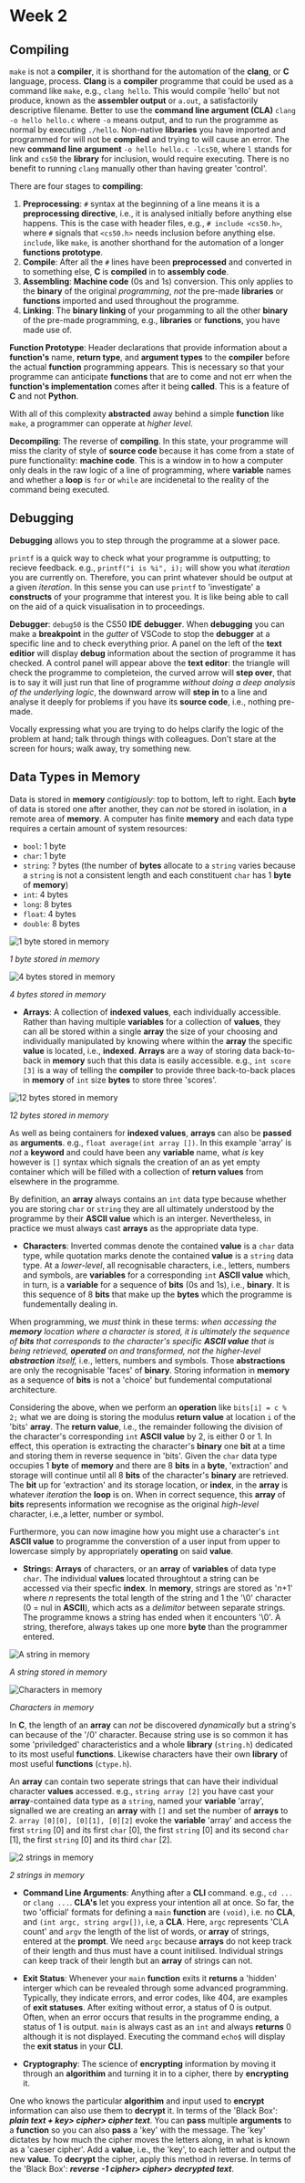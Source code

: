 # Week 2

## Compiling

`make` is not a **compiler**, it is shorthand for the automation of the **clang**, or **C** language, process. **Clang** is a **compiler** programme that could be used as a command like `make`, e.g., `clang hello`. This would compile 'hello' but not produce, known as the **assembler output** or `a.out`, a satisfactorily descriptive filename. Better to use the **command line argument (CLA)**  `clang -o hello hello.c` where `-o` means output, and to run the programme as normal by executing `./hello`. Non-native **libraries** you have imported and programmed for will not be **compiled** and trying to will cause an error. The new **command line argument** `-o hello hello.c -lcs50`, where `l` stands for link and `cs50` the **library** for inclusion, would require executing. There is no benefit to running `clang` manually other than having greater 'control'.

There are four stages to **compiling**:

1. **Preprocessing**: `#` syntax at the beginning of a line means it is a **preprocessing directive**, i.e., it is analysed initially before anything else happens. This is the case with header files, e.g., `# include <cs50.h>`, where `#` signals that `<cs50.h>` needs inclusion before anything else. `include`, like `make`, is another shorthand for the automation of a longer **functions prototype**.
2. **Compile**: After all the `#` lines have been **preprocessed** and converted in to something else, **C** is **compiled** in to **assembly code**.
3. **Assembling**: **Machine code** (0s and 1s) conversion. This only applies to the **binary** of the original *programming*, *not* the pre-made **libraries** or **functions** imported and used throughout the programme.
4. **Linking**: The **binary linking** of your progamming to all the other **binary** of the pre-made programming, e.g., **libraries** or **functions**, you have made use of.

**Function Prototype**: Header declarations that provide information about a **function's** name, **return type**, and **argument types** to the **compiler** before the actual **function** programming appears. This is necessary so that your programme can anticipate **functions** that are to come and not err when the **function's implementation** comes after it being **called**. This is a feature of **C** and not **Python**.

With all of this complexity **abstracted** away behind a simple **function** like `make`, a programmer can opperate at *higher level*.

**Decompiling**: The reverse of **compiling**. In this state, your programme will miss the clarity of style of **source code** because it has come from a state of pure functionality: **machine code**. This is a window in to how a computer only deals in the raw logic of a line of programming, where **variable** names and whether a **loop** is `for` or `while` are incidenetal to the reality of the command being executed.

## Debugging

**Debugging** allows you to step through the programme at a slower pace.

`printf` is a quick way to check what your programme is outputting; to recieve feedback. e.g., `printf("i is %i", i);` will show you what *iteration* you are currently on. Therefore, you can print whatever should be output at a given *iteration*. In this sense you can use `printf` to 'investigate' a **constructs** of your programme that interest you. It is like being able to call on the aid of a quick visualisation in to proceedings.

**Debugger**: `debug50` is the CS50 **IDE** **debugger**. When **debugging** you can make a **breakpoint** in the *gutter* of VSCode to stop the **debugger** at a specific line and to check everything prior. A panel on the left of the **text editior** will display **debug** information about the section of programme it has checked. A control panel will appear above the **text editor**: the triangle will check the programme to completeion, the curved arrow will **step over**, that is to say it will just run that line of programme *without doing a deep analysis of the underlying logic*, the downward arrow will **step in** to a line and analyse it deeply for problems if you have its **source code**, i.e., nothing pre-made.   

Vocally expressing what you are trying to do helps clarify the logic of the problem at hand; talk through things with colleagues. Don't stare at the screen for hours; walk away, try something new.

## Data Types in Memory

Data is stored in **memory** *contigiously*: top to bottom, left to right. Each **byte** of data is stored one after another, they can *not* be stored in isolation, in a remote area of **memory**. A computer has finite **memory** and each data type requires a certain amount of system resources:
- `bool`: 1 byte
- `char`: 1 byte
- `string`: ? bytes (the number of **bytes** allocate to a `string` varies because a `string` is not a consistent length and each constituent `char` has 1 **byte** of **memory**)
- `int`: 4 bytes
- `long`: 8 bytes
- `float`: 4 bytes
- `double`: 8 bytes


![1 byte stored in memory](<1byte_in_memory.png>)

*1 byte stored in memory*


![4 bytes stored in memory](<4bytes_in_memory.png>)

*4 bytes stored in memory*


- **Arrays**: A collection of **indexed values**, each individually accessible. Rather than having multiple **variables** for a collection of **values**, they can all be stored within a single **array** the size of your choosing and individually manipulated by knowing where within the **array** the specific **value** is located, i.e., **indexed**. **Arrays** are a way of storing data back-to-back in **memory** such that this data is easily accessible. e.g., `int score [3]` is a way of telling the **compiler** to provide three back-to-back places in **memory** of `int` size **bytes** to store three 'scores'.


![12 bytes stored in memory](<12bytes_in_memory.png>)

*12 bytes stored in memory*


As well as being containers for **indexed values**, **arrays** can also be **passed** as **arguments**. e.g., `float average(int array [])`. In this example 'array' is *not* a **keyword** and could have been any **variable** name, what *is* key however is `[]` syntax which signals the creation of an as yet empty container which will  be filled with a collection of **return values** from elsewhere in the programme.

By definition, an **array** always contains an `int` data type because whether you are storing `char` or `string` they are all ultimately understood by the programme by their **ASCII value** which is an interger. Nevertheless, in practice we must always cast **arrays** as the appropriate data type.

- **Characters**: Inverted commas denote the contained **value** is a `char` data type, while quotation marks denote the contained **value** is a `string` data type. At a *lower-level*, all recognisable characters, i.e., letters, numbers and symbols, are **variables** for a corresponding `int` **ASCII value** which, in turn, is a **variable** for a sequence of **bits** (0s and 1s), i.e., **binary**. It is this sequence of 8 **bits** that make up the **bytes** which the programme is fundementally dealing in.

When programming, we *must* think in these terms: *when accessing the **memory** location where a character is stored, it is ultimately the sequence of **bits** that corresponds to the character's specific **ASCII value** that is being retrieved, **operated** on and transformed, *not* the *higher-level* **abstraction** itself,* i.e., letters, numbers and symbols. Those **abstractions** are only the recognisable 'faces' of **binary**. Storing information in **memory** as a sequence of **bits** is not a 'choice' but fundemental computational architecture.

Considering the above, when we perform an **operation** like `bits[i] = c % 2;` what we are doing is storing the modulus **return value** at location `i` of the 'bits' **array**. The **return value**, i.e., the remainder following the division of the character's corresponding `int` **ASCII value** by 2, is either 0 or 1. In effect, this operation is extracting the character's **binary** one **bit** at a time and storing them in reverse sequence in 'bits'. Given the `char` data type occupies 1 **byte** of **memory** and there are 8 **bits** in a **byte**, 'extraction' and storage will continue until all 8 **bits** of the character's **binary** are retrieved. The **bit** up for 'extraction' and its storage location, or **index**, in the **array** is whatever *iteration* the **loop** is on. When in correct sequence, this **array** of **bits** represents information we recognise as the original *high-level* character, i.e.,a letter, number or symbol.

Furthermore, you can now imagine how you might use a character's `int` **ASCII value** to programme the converstion of a user input from upper to lowercase simply by appropriately **operating** on said **value**.

- **String**s: **Arrays** of characters, or an **array** of **variables** of data type `char`. The individual **values** located throughtout a string can be accessed via their specfic **index**. In **memory**, strings are stored as '*n*+1' where *n* represents the total length of the string and 1 the '\0' character (0 = nul in **ASCII**), which acts as a *delimitor* between separate strings. The programme knows a string has ended when it encounters '\0'. A string, therefore, always takes up one more **byte** than the programmer entered.


![A string in memory](<string_in_memory.png>)

*A string stored in memory*


![Characters in memory](<chars_in_memory.png>)

*Characters in memory*


In **C**, the length of an **array** can *not* be discovered *dynamically* but a string's can because of the '/0' character. Because string use is so common it has some 'priviledged' characteristics and a whole **library** (`string.h`) dedicated to its most useful **functions**. Likewise characters have their own **library** of most useful **functions** (`ctype.h`).

An **array** can contain two seperate strings that can have their individual character **values** accessed. e.g., `string array [2]` you have cast your **array**-contained data type as a `string`, named your **variable** 'array', signalled we are creating an **array** with `[]` and set the number of **arrays** to 2. `array [0][0], [0][1], [0][2]` evoke the **variable** 'array' and access the first `string` [0] and its first `char` [0], the first `string` [0] and its second `char` [1], the first `string` [0] and its third `char` [2].


![2 strings in memory](<2strings_in_memory.png>)

*2 strings in memory*


- **Command Line Arguments**: Anything after a **CLI** command. e.g., `cd ...` or `clang ...`. **CLA's** let you express your intention all at once. So far, the two 'official' formats for defining a `main` **function** are `(void)`, i.e. no **CLA**, and `(int argc, string argv[])`, i.e, a **CLA**. Here, `argc` represents 'CLA count' and `argv` the length of the list of words, or **array** of strings, entered at the **prompt**. We need `argc` because **arrays** do not keep track of their length and thus must have a count initilised. Individual strings can keep track of their length but an **array** of strings can not.

- **Exit Status**: Whenever your `main` **function** exits it **returns** a 'hidden' interger which can be revealed through some advanced programming. Typically, they indicate errors, and error codes, like 404, are examples of **exit statuses**. After exiting without error, a status of 0 is output. Often, when an error occurs that results in the programme ending, a status of 1 is output. `main` is always cast as an `int` and always **returns** 0 although it is not displayed. Executing the command `echo$` will display the **exit status** in your **CLI**.

- **Cryptography**: The science of **encrypting** information by moving it through an **algorithim** and turning it in to a cipher, there by **encrypting** it.

One who knows the particular **algorithim** and input used to **encrypt** information can also use them to **decrypt** it. In terms of the 'Black Box': ***plain text + key> cipher> cipher text***. You can **pass** multiple **arguments** to a **function** so you can also **pass** a 'key' with the message. The 'key' dictates by how much the cipher moves the letters along, in what is known as a 'caeser cipher'. Add a **value**, i.e., the 'key', to each letter and output the new **value**. To **decrypt** the cipher, apply this method in reverse. In terms of the 'Black Box': ***reverse -1 cipher> cipher> decrypted text***.